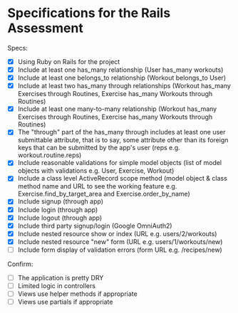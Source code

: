 # Specifications for the Rails Assessment

Specs:
- [x] Using Ruby on Rails for the project
- [x] Include at least one has_many relationship (User has_many workouts) 
- [x] Include at least one belongs_to relationship (Workout belongs_to User)
- [x] Include at least two has_many through relationships (Workout has_many Exercises through Routines, Exercise has_many Workouts through Routines)
- [x] Include at least one many-to-many relationship (Workout has_many Exercises through Routines, Exercise has_many Workouts through Routines)
- [x] The "through" part of the has_many through includes at least one user submittable attribute, that is to say, some attribute other than its foreign keys that can be submitted by the app's user (reps e.g. workout.routine.reps)
- [x] Include reasonable validations for simple model objects (list of model objects with validations e.g. User, Exercise, Workout)
- [x] Include a class level ActiveRecord scope method (model object & class method name and URL to see the working feature e.g. Exercise.find_by_target_area and Exercise.order_by_name)
- [x] Include signup (through app)
- [x] Include login (through app)
- [x] Include logout (through app)
- [x] Include third party signup/login (Google OmniAuth2)
- [x] Include nested resource show or index (URL e.g. users/2/workouts)
- [x] Include nested resource "new" form (URL e.g. users/1/workouts/new)
- [ ] Include form display of validation errors (form URL e.g. /recipes/new)

Confirm:
- [ ] The application is pretty DRY
- [ ] Limited logic in controllers
- [ ] Views use helper methods if appropriate
- [ ] Views use partials if appropriate